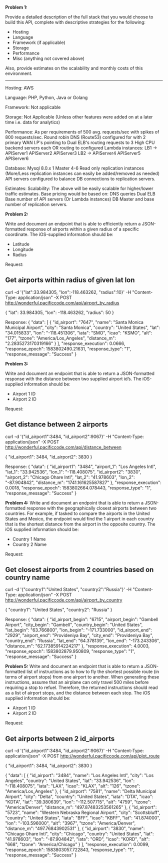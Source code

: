 **Problem 1:**

Provide a detailed description of the full stack that you would choose to build this API, complete with descriptive strategies for the following:

- Hosting
- Language
- Framework (if applicable)
- Storage
- Performance
- Misc (anything not covered above)

Also, provide estimates on the scalability and monthly costs of this environment.
************************************
Hosting:
AWS

Language:
PHP, Python, Java or Golang

Framework: 
Not applicable

Storage:
Not Applicable (Unless other features were added on at a later time i.e. data for analytics)

Performance:
As per requirements of 500 avg. requests/sec with spikes of 800 requests/sec.
Round robin DNS (Route53) configured for with 2 primary WAN I.P's pointing to
Dual ELB's routing requests to 3 High CPU backend servers each OR routing to configured Lambda instances:
LB1 -> APIServer1 APIServer2 APIServer3
LB2 -> APIServer4 APIServer5 APIServer6

Database:
Mysql 8.0.x
1 Master
4-6 Read only replication instances (More/Less replication instances can easily be added/removed as needed)
API servers configured to balance DB connections to replication servers.

Estimates:
Scalability: The above will be easily scalable for higher/lower traffic estimates.
Base pricing would be based on:
DNS queries
Dual ELB
Base number of API servers (Or Lambda instances)
DB Master and base number of replication servers.

**Problem 2:**

Write and document an endpoint that is able to efficiently return a JSON-formatted response of airports within a given radius of a specific coordinate. The iOS-supplied information should be:

- Latitude
- Longitude
- Radius

Request:
## Get airports within radius of given lat lon
curl -d '{"lat":33.984305, "lon":-118.463262, "radius":10}' -H "Content-Type: application/json" -X POST http://wonderful.pacificcode.com/api/airport_by_radius

{
  "lat": 33.984305,
  "lon": -118.463262,
  "radius": 50
}

Response:
{
  "data": [
    {
      "id_airport": "7647",
      "name": "Santa Monica Municipal Airport",
      "city": "Santa Monica",
      "country": "United States",
      "lat": "34.015833",
      "lon": "-118.451306",
      "iata": "SMO",
      "icao": "KSMO",
      "alt": "177",
      "tzone": "America/Los_Angeles",
      "distance_m": "2.2835273170319166"
    }
   ],
  "response_execution": 0.0666,
  "response_epoch": 1583802490.21631,
  "response_type": "1",
  "response_message": "Success"
}

**Problem 3:**

Write and document an endpoint that is able to return a JSON-formatted response with the distance between two supplied airport id’s. The iOS-supplied information should be:

- Airport 1 ID
- Airport 2 ID

Request:
## Get distance between 2 airports
curl -d '{"id_airport1":3484, "id_airport2":9067}' -H "Content-Type: application/json" -X POST http://wonderful.pacificcode.com/api/distance_between

{
  "id_airport1": 3484,
  "id_airport2": 3830
}

Response:
{
  "data": {
    "id_airport1": "3484",
    "airport_1": "Los Angeles Intl",
    "lat_1": "33.942536",
    "lon_1": "-118.408075",
    "id_airport2": "3830",
    "airport_2": "Chicago Ohare Intl",
    "lat_2": "41.978603",
    "lon_2": "-87.904842",
    "distance_m": "1741.161625587827"
  },
  "response_execution": 0.0018,
  "response_epoch": 1583802664.078443,
  "response_type": "1",
  "response_message": "Success"
}

**Problem 4:**
Write and document an endpoint that is able to return a JSON-formatted response with the geographically closest airports between two countries. For example, if tasked to compare the airports in the United States and Mexico, the endpoint would find the 1 airport in each country that is the shortest distance from the airport in the opposite country. The iOS supplied information should be:

- Country 1 Name
- Country 2 Name

Request:
## Get closest airports from 2 countries based on country name
curl -d '{"country1":"United States", "country2":"Russia"}' -H "Content-Type: application/json" -X POST http://wonderful.pacificcode.com/api/airport_by_country

{
  "country1": "United States",
  "country2": "Russia"
}

Response:
{
  "data": {
    "id_airport_begin": "6715",
    "airport_begin": "Gambell Airport",
    "city_begin": "Gambell",
    "country_begin": "United States",
    "lat_begin": "63.766800",
    "lon_begin": "-171.733000",
    "id_airport_end": "2929",
    "airport_end": "Provideniya Bay",
    "city_end": "Provideniya Bay",
    "country_end": "Russia",
    "lat_end": "64.378139",
    "lon_end": "-173.243306",
    "distance_m": "62.17385914224217"
  },
  "response_execution": 4.0003,
  "response_epoch": 1583802879.950809,
  "response_type": "1",
  "response_message": "Success"
}

**Problem 5:**
Write and document an endpoint that is able to return a JSON-formatted list of instructions as to how to fly the shortest possible route (in terms of airport stops) from one airport to another. When generating these instructions, assume that an airplane can only travel 500 miles before requiring a stop to refuel. Therefore, the returned instructions should read as a list of airport stops, and the distance between each stop. The iOS supplied information should be:

- Airport 1 ID
- Airport 2 ID

Request:
## Get airports between 2 id_airports
curl -d '{"id_airport1":3484, "id_airport2":9067}' -H "Content-Type: application/json" -X POST http://wonderful.pacificcode.com/api/plot_route

{
  "id_airport1": 3484,
  "id_airport2": 3830
}

{
  "data": [
    {
      "id_airport": "3484",
      "name": "Los Angeles Intl",
      "city": "Los Angeles",
      "country": "United States",
      "lat": "33.942536",
      "lon": "-118.408075",
      "iata": "LAX",
      "icao": "KLAX",
      "alt": "126",
      "tzone": "America/Los_Angeles"
    },
    {
      "id_airport": "7581",
      "name": "Delta Municipal Airport",
      "city": "Delta",
      "country": "United States",
      "iata": "DTA",
      "icao": "KDTA",
      "lat": "39.380639",
      "lon": "-112.507715",
      "alt": "4759",
      "tzone": "America/Denver",
      "distance_m": "497.87483253561265"
    },
    {
      "id_airport": "5723",
      "name": "Western Nebraska Regional Airport",
      "city": "Scottsbluff",
      "country": "United States",
      "iata": "BFF",
      "icao": "KBFF",
      "lat": "41.874000",
      "lon": "-103.596000",
      "alt": "3967",
      "tzone": "America/Denver",
      "distance_m": "497.76843902531"
    },
    {
      "id_airport": "3830",
      "name": "Chicago Ohare Intl",
      "city": "Chicago",
      "country": "United States",
      "lat": "41.978603",
      "lon": "-87.904842",
      "iata": "ORD",
      "icao": "KORD",
      "alt": "668",
      "tzone": "America/Chicago"
    }
  ],
  "response_execution": 0.0099,
  "response_epoch": 1583803057.722843,
  "response_type": "1",
  "response_message": "Success"
}
